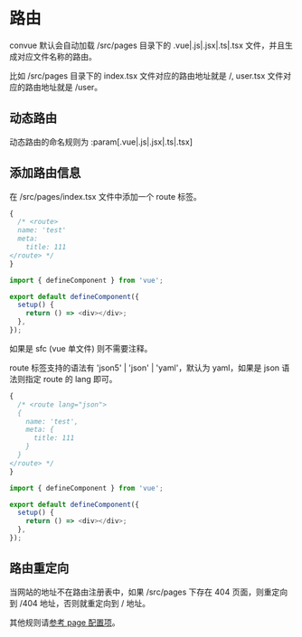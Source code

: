 # 路由

convue 默认会自动加载 /src/pages 目录下的 .vue|.js|.jsx|.ts|.tsx 文件，并且生成对应文件名称的路由。

比如 /src/pages 目录下的 index.tsx 文件对应的路由地址就是 /, user.tsx 文件对应的路由地址就是 /user。

## 动态路由

动态路由的命名规则为 :param[.vue|.js|.jsx|.ts|.tsx]

## 添加路由信息

在 /src/pages/index.tsx 文件中添加一个 route 标签。

```js
{
  /* <route>
  name: 'test'
  meta:
    title: 111
</route> */
}

import { defineComponent } from 'vue';

export default defineComponent({
  setup() {
    return () => <div></div>;
  },
});
```

如果是 sfc (vue 单文件) 则不需要注释。

route 标签支持的语法有 'json5' | 'json' | 'yaml'，默认为 yaml，如果是 json 语法则指定 route 的 lang 即可。

```js
{
  /* <route lang="json">
  {
    name: 'test',
    meta: {
      title: 111
    }
  }
</route> */
}

import { defineComponent } from 'vue';

export default defineComponent({
  setup() {
    return () => <div></div>;
  },
});
```

## 路由重定向

当网站的地址不在路由注册表中，如果 /src/pages 下存在 404 页面，则重定向到 /404 地址，否则就重定向到 / 地址。

其他规则请[参考 page 配置项](/config/page)。
